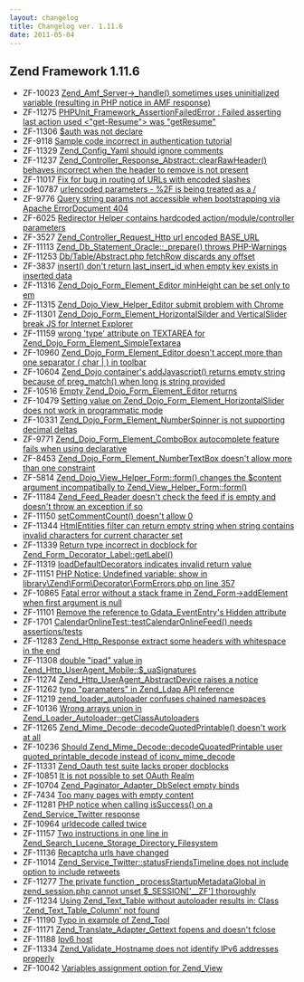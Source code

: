 ```yaml
---
layout: changelog
title: Changelog ver. 1.11.6
date: 2011-05-04
---
```


## Zend Framework 1.11.6

- ZF-10023	[Zend_Amf_Server->_handle() sometimes uses uninitialized variable (resulting in PHP notice in AMF response)](/issue/browse/ZF-10023)
- ZF-11275	[PHPUnit_Framework_AssertionFailedError : Failed asserting last action used <"get-Resume"> was "getResume"](/issue/browse/ZF-11275)
- ZF-11306	[$auth was not declare](/issue/browse/ZF-11306)
- ZF-9118	[Sample code incorrect in authentication tutorial](/issue/browse/ZF-9118)
- ZF-11329	[Zend_Config_Yaml should ignore comments](/issue/browse/ZF-11329)
- ZF-11237	[Zend_Controller_Response_Abstract::clearRawHeader() behaves incorrect when the header to remove is not present](/issue/browse/ZF-11237)
- ZF-11017	[Fix for bug in routing of URLs with encoded slashes](/issue/browse/ZF-11017)
- ZF-10787	[urlencoded parameters - %2F is being treated as a /](/issue/browse/ZF-10787)
- ZF-9776	[Query string params not accessible when bootstrapping via Apache ErrorDocument 404](/issue/browse/ZF-9776)
- ZF-6025	[Redirector Helper contains hardcoded action/module/controller parameters](/issue/browse/ZF-6025)
- ZF-3527	[ Zend_Controller_Request_Http url encoded BASE_URL](/issue/browse/ZF-3527)
- ZF-11113	[Zend_Db_Statement_Oracle::_prepare() throws PHP-Warnings](/issue/browse/ZF-11113)
- ZF-11253	[Db/Table/Abstract.php fetchRow discards any offset](/issue/browse/ZF-11253)
- ZF-3837	[insert() don't return last_insert_id when empty key exists in inserted data](/issue/browse/ZF-3837)
- ZF-11316	[Zend_Dojo_Form_Element_Editor minHeight can be set only to em](/issue/browse/ZF-11316)
- ZF-11315	[Zend_Dojo_View_Helper_Editor submit problem with Chrome](/issue/browse/ZF-11315)
- ZF-11301	[Zend_Dojo_Form_Element_HorizontalSilder and VerticalSlider break JS for Internet Explorer](/issue/browse/ZF-11301)
- ZF-11159	[wrong 'type' attribute on TEXTAREA for Zend_Dojo_Form_Element_SimpleTextarea](/issue/browse/ZF-11159)
- ZF-10960	[Zend_Dojo_Form_Element_Editor doesn't accept more than one separator ( char | ) in toolbar](/issue/browse/ZF-10960)
- ZF-10604	[Zend_Dojo container's addJavascript() returns empty string because of preg_match() when long js string provided](/issue/browse/ZF-10604)
- ZF-10516	[Empty Zend_Dojo_Form_Element_Editor returns <br _moz_editor_bogus_node="TRUE" />](/issue/browse/ZF-10516)
- ZF-10479	[Setting value on Zend_Dojo_Form_Element_HorizontalSlider does not work in programmatic mode](/issue/browse/ZF-10479)
- ZF-10331	[Zend_Dojo_Form_Element_NumberSpinner is not supporting decimal deltas](/issue/browse/ZF-10331)
- ZF-9771	[Zend_Dojo_Form_Element_ComboBox autocomplete feature fails when using declarative](/issue/browse/ZF-9771)
- ZF-8453	[Zend_Dojo_Form_Element_NumberTextBox doesn't allow more than one constraint](/issue/browse/ZF-8453)
- ZF-5814	[Zend_Dojo_View_Helper_Form::form() changes the $content argument incompatibally to Zend_View_Helper_Form::form()](/issue/browse/ZF-5814)
- ZF-11184	[Zend_Feed_Reader doesn't check the feed if is empty and doesn't throw an exception if so](/issue/browse/ZF-11184)
- ZF-11150	[setCommentCount() doesn't allow 0](/issue/browse/ZF-11150)
- ZF-11344	[HtmlEntities filter can return empty string when string contains invalid characters for current character set](/issue/browse/ZF-11344)
- ZF-11339	[Return type incorrect in docblock for Zend_Form_Decorator_Label::getLabel()](/issue/browse/ZF-11339)
- ZF-11319	[loadDefaultDecorators indicates invalid return value](/issue/browse/ZF-11319)
- ZF-11151	[PHP Notice: Undefined variable: show in library\Zend\Form\Decorator\FormErrors.php on line 357](/issue/browse/ZF-11151)
- ZF-10865	[Fatal error without a stack frame in Zend_Form->addElement when first argument is null](/issue/browse/ZF-10865)
- ZF-11101	[Remove the reference to Gdata_EventEntry's Hidden attribute](/issue/browse/ZF-11101)
- ZF-1701	[CalendarOnlineTest::testCalendarOnlineFeed() needs assertions/tests](/issue/browse/ZF-1701)
- ZF-11283	[Zend_Http_Response extract some headers with whitespace in the end](/issue/browse/ZF-11283)
- ZF-11308	[double "ipad" value in Zend_Http_UserAgent_Mobile::$_uaSignatures](/issue/browse/ZF-11308)
- ZF-11274	[Zend_Http_UserAgent_AbstractDevice raises a notice](/issue/browse/ZF-11274)
- ZF-11262	[typo "paramaters" in Zend_Ldap API reference](/issue/browse/ZF-11262)
- ZF-11219	[zend_loader_autoloader confuses chained namespaces](/issue/browse/ZF-11219)
- ZF-10136	[Wrong arrays union in Zend_Loader_Autoloader::getClassAutoloaders](/issue/browse/ZF-10136)
- ZF-11265	[Zend_Mime_Decode::decodeQuotedPrintable() doesn't work at all](/issue/browse/ZF-11265)
- ZF-10236	[Should Zend_Mime_Decode::decodeQuoatedPrintable user quoted_printable_decode instead of iconv_mime_decode](/issue/browse/ZF-10236)
- ZF-11331	[Zend_Oauth test suite lacks proper docblocks](/issue/browse/ZF-11331)
- ZF-10851	[It is not possible to set OAuth Realm](/issue/browse/ZF-10851)
- ZF-10704	[Zend_Paginator_Adapter_DbSelect empty binds](/issue/browse/ZF-10704)
- ZF-7434	[Too many pages with empty content](/issue/browse/ZF-7434)
- ZF-11281	[PHP notice when calling isSuccess() on a Zend_Service_Twitter response](/issue/browse/ZF-11281)
- ZF-10964	[urldecode called twice](/issue/browse/ZF-10964)
- ZF-11157	[Two instructions in one line in Zend_Search_Lucene_Storage_Directory_Filesystem](/issue/browse/ZF-11157)
- ZF-11136	[Recaptcha urls have changed](/issue/browse/ZF-11136)
- ZF-11014	[Zend_Service_Twitter::statusFriendsTimeline does not include option to include retweets](/issue/browse/ZF-11014)
- ZF-11277	[The private function _processStartupMetadataGlobal in zend_session.php cannot unset $_SESSION['__ZF'] thoroughly](/issue/browse/ZF-11277)
- ZF-11234	[Using Zend_Text_Table without autoloader results in: Class 'Zend_Text_Table_Column' not found](/issue/browse/ZF-11234)
- ZF-11190	[Typo in example of Zend_Tool](/issue/browse/ZF-11190)
- ZF-11171	[Zend_Translate_Adapter_Gettext fopens and doesn't fclose](/issue/browse/ZF-11171)
- ZF-11188	[Ipv6 host](/issue/browse/ZF-11188)
- ZF-11334	[Zend_Validate_Hostname does not identify IPv6 addresses properly](/issue/browse/ZF-11334)
- ZF-10042	[Variables assignment option for Zend_View](/issue/browse/ZF-10042)
